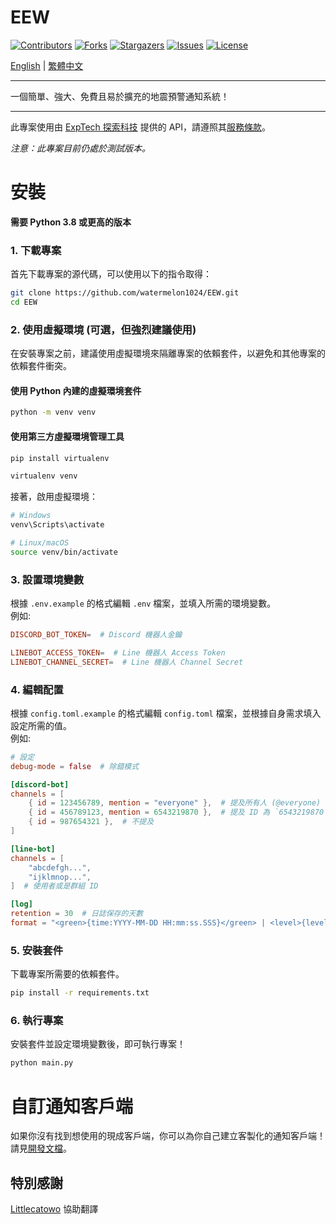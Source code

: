 # EEW

 [![Contributors][contributors-shield]][contributors-url]
 [![Forks][forks-shield]][forks-url]
 [![Stargazers][stars-shield]][stars-url]
 [![Issues][issues-shield]][issues-url]
 [![License][license-shield]][license-url]

 [contributors-shield]: https://img.shields.io/github/contributors/watermelon1024/EEW.svg?style=for-the-badge
 [contributors-url]: https://github.com/watermelon1024/EEW/graphs/contributors

 [forks-shield]: https://img.shields.io/github/forks/watermelon1024/EEW.svg?style=for-the-badge
 [forks-url]: https://github.com/watermelon1024/EEW/network/members

 [stars-shield]: https://img.shields.io/github/stars/watermelon1024/EEW.svg?style=for-the-badge
 [stars-url]: https://github.com/watermelon1024/EEW/stargazers

 [issues-shield]: https://img.shields.io/github/issues/watermelon1024/EEW.svg?style=for-the-badge
 [issues-url]: https://github.com/watermelon1024/EEW/issues

 [license-shield]: https://img.shields.io/github/license/watermelon1024/EEW.svg?style=for-the-badge
 [license-url]: https://github.com/watermelon1024/EEW/blob/main/LICENSE

 [English](https://github.com/watermelon1024/EEW/blob/main/README.md) | [繁體中文](https://github.com/watermelon1024/EEW/blob/main/docs/zh-TW/README.md)

 ---

 一個簡單、強大、免費且易於擴充的地震預警通知系統！

 ---

 此專案使用由 [ExpTech 探索科技](https://exptech.com.tw) 提供的 API，請遵照其[服務條款](https://exptech.com.tw/tos)。

 *注意：此專案目前仍處於測試版本。*

# 安裝
 **需要 Python 3.8 或更高的版本**

 ### 1. 下載專案
 首先下載專案的源代碼，可以使用以下的指令取得：
 ```bash
 git clone https://github.com/watermelon1024/EEW.git
 cd EEW
 ```

 ### 2. 使用虛擬環境 (可選，但強烈建議使用)
 在安裝專案之前，建議使用虛擬環境來隔離專案的依賴套件，以避免和其他專案的依賴套件衝突。
 #### 使用 Python 內建的虛擬環境套件
 ```bash
 python -m venv venv
 ```
 #### 使用第三方虛擬環境管理工具
 ```bash
 pip install virtualenv

 virtualenv venv
 ```
 接著，啟用虛擬環境：
 ```bash
 # Windows
 venv\Scripts\activate

 # Linux/macOS
 source venv/bin/activate
 ```

 ### 3. 設置環境變數
 根據 `.env.example` 的格式編輯 `.env` 檔案，並填入所需的環境變數。\
 例如:
 ```toml
 DISCORD_BOT_TOKEN=  # Discord 機器人金鑰

 LINEBOT_ACCESS_TOKEN=  # Line 機器人 Access Token
 LINEBOT_CHANNEL_SECRET=  # Line 機器人 Channel Secret
 ```

 ### 4. 編輯配置
 根據 `config.toml.example` 的格式編輯 `config.toml` 檔案，並根據自身需求填入設定所需的值。\
 例如:
 ```toml
 # 設定
 debug-mode = false  # 除錯模式

 [discord-bot]
 channels = [
     { id = 123456789, mention = "everyone" },  # 提及所有人 (@everyone)
     { id = 456789123, mention = 6543219870 },  # 提及 ID 為 `6543219870` 的身分組
     { id = 987654321 },  # 不提及
 ]

 [line-bot]
 channels = [
     "abcdefgh...",
     "ijklmnop...",
 ]  # 使用者或是群組 ID

 [log]
 retention = 30  # 日誌保存的天數
 format = "<green>{time:YYYY-MM-DD HH:mm:ss.SSS}</green> | <level>{level: <8}</level> | <level>{message}</level>"  # 日誌輸出格式
 ```

 ### 5. 安裝套件
 下載專案所需要的依賴套件。
 ```bash
 pip install -r requirements.txt
 ```

 ### 6. 執行專案
 安裝套件並設定環境變數後，即可執行專案！
 ```bash
 python main.py
 ```

# 自訂通知客戶端
 如果你沒有找到想使用的現成客戶端，你可以為你自己建立客製化的通知客戶端！\
 請見[開發文檔](https://github.com/watermelon1024/EEW/blob/main/docs/zh-TW/dev/notification.md)。

## 特別感謝
 [Littlecatowo](https://github.com/Littlecatowo) 協助翻譯
